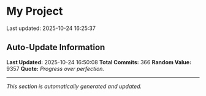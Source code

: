 # My Project


Last updated: 2025-10-24 16:25:37














































































































































































































































































































































































## Auto-Update Information

**Last Updated:** 2025-10-24 16:50:08
**Total Commits:** 366
**Random Value:** 9357
**Quote:** _Progress over perfection._

---
_This section is automatically generated and updated._